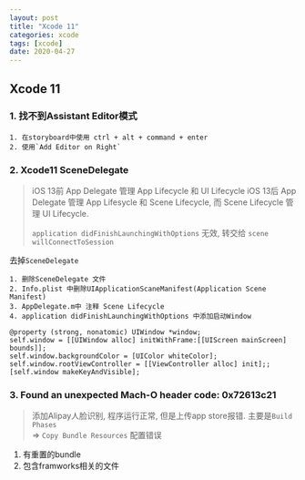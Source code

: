 ```yaml
---
layout: post
title: "Xcode 11"
categories: xcode
tags: [xcode]
date: 2020-04-27
---
```


## Xcode 11

### 1. 找不到Assistant Editor模式

    1. 在storyboard中使用 ctrl + alt + command + enter 
    2. 使用`Add Editor on Right`

### 2. Xcode11 SceneDelegate

> iOS 13前 App Delegate 管理 App Lifecycle 和 UI Lifecycle
> iOS 13后 App Delegate 管理 App Lifesycle 和 Scene Lifecycle, 而 Scene
> Lifecycle 管理 UI Lifecycle.
>
> `application didFinishLaunchingWithOptions` 无效, 转交给 `scene willConnectToSession`

去掉`SceneDelegate`

    1. 删除SceneDelegate 文件
    2. Info.plist 中删除UIApplicationScaneManifest(Application Scene Manifest)
    3. AppDelegate.m中 注释 Scene Lifecycle
    4. application didFinishLaunchingWithOptions 中添加启动Window

    @property (strong, nonatomic) UIWindow *window;
    self.window = [[UIWindow alloc] initWithFrame:[[UIScreen mainScreen] bounds]];
    self.window.backgroundColor = [UIColor whiteColor];
    self.window.rootViewController = [[ViewController alloc] init];;
    [self.window makeKeyAndVisible];

### 3. Found an unexpected Mach-O header code: 0x72613c21

> 添加Alipay人脸识别, 程序运行正常, 但是上传app store报错. 主要是`Build Phases`  
> => `Copy Bundle Resources` 配置错误

1. 有重置的bundle
2. 包含framworks相关的文件
